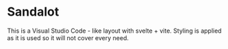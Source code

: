 # Sandalot

This is a Visual Studio Code - like layout with svelte + vite. Styling is applied
as it is used so it will not cover every need.